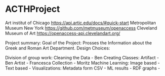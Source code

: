 # ACTHProject
Art institut of Chicago 
https://api.artic.edu/docs/#quick-start
Metropolitan Museum New York
https://github.com/metmuseum/openaccess
Cleveland Museum of Art
https://openaccess-api.clevelandart.org/

Project summary: 
  Goal of the Project: 
    Prosses the Information about the Greek and Roman Art Department. 
  Design Choices: 

  Division of group work: 
    Cleaning the Data - Ben
    Creating Classes: 
      Artifact - Ben
      Artist - Francesca
      Collection - Moritz
   Machine Learning: 
     Image based - 
     Text based - 
    Visualizations: 
      Metadata form CSV - 
      ML results - 
      RDF graphs - 
